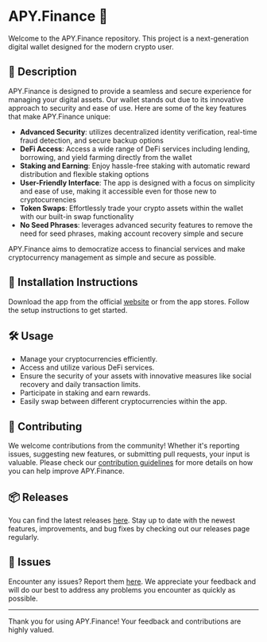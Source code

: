 
# APY.Finance 🚀

Welcome to the APY.Finance repository. This project is a next-generation digital wallet designed for the modern crypto user.

## 📜 Description

APY.Finance is designed to provide a seamless and secure experience for managing your digital assets. Our wallet stands out due to its innovative approach to security and ease of use. Here are some of the key features that make APY.Finance unique:

- **Advanced Security**: utilizes decentralized identity verification, real-time fraud detection, and secure backup options
- **DeFi Access**: Access a wide range of DeFi services including lending, borrowing, and yield farming directly from the wallet
- **Staking and Earning**: Enjoy hassle-free staking with automatic reward distribution and flexible staking options
- **User-Friendly Interface**: The app is designed with a focus on simplicity and ease of use, making it accessible even for those new to cryptocurrencies
- **Token Swaps**: Effortlessly trade your crypto assets within the wallet with our built-in swap functionality
- **No Seed Phrases**: leverages advanced security features to remove the need for seed phrases, making account recovery simple and secure

APY.Finance aims to democratize access to financial services and make cryptocurrency management as simple and secure as possible.

## 🚀 Installation Instructions

Download the app from the official [website](https://www.example.com) or from the app stores. Follow the setup instructions to get started.

## 🛠️ Usage

- Manage your cryptocurrencies efficiently.
- Access and utilize various DeFi services.
- Ensure the security of your assets with innovative measures like social recovery and daily transaction limits.
- Participate in staking and earn rewards.
- Easily swap between different cryptocurrencies within the app.

## 🤝 Contributing

We welcome contributions from the community! Whether it's reporting issues, suggesting new features, or submitting pull requests, your input is valuable. Please check our [contribution guidelines](../../contributing) for more details on how you can help improve APY.Finance.

## 📦 Releases

You can find the latest releases [here](../../releases). Stay up to date with the newest features, improvements, and bug fixes by checking out our releases page regularly.

## 🐛 Issues

Encounter any issues? Report them [here](../../issues). We appreciate your feedback and will do our best to address any problems you encounter as quickly as possible.

---

Thank you for using APY.Finance! Your feedback and contributions are highly valued.
